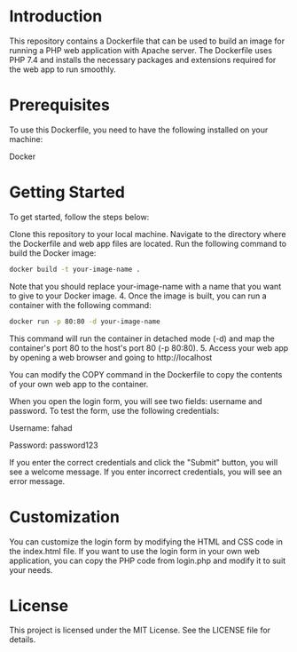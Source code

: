 # Introduction

This repository contains a Dockerfile that can be used to build an image for running a PHP web application with Apache server. The Dockerfile uses PHP 7.4 and installs the necessary packages and extensions required for the web app to run smoothly.

# Prerequisites

To use this Dockerfile, you need to have the following installed on your machine:

Docker

# Getting Started

To get started, follow the steps below:

Clone this repository to your local machine.
Navigate to the directory where the Dockerfile and web app files are located.
Run the following command to build the Docker image:

```bash
docker build -t your-image-name .
````

Note that you should replace your-image-name with a name that you want to give to your Docker image.
4. Once the image is built, you can run a container with the following command:

```bash
docker run -p 80:80 -d your-image-name
``` 
This command will run the container in detached mode (-d) and map the container's port 80 to the host's port 80 (-p 80:80).
5. Access your web app by opening a web browser and going to http://localhost

You can modify the COPY command in the Dockerfile to copy the contents of your own web app to the container.


When you open the login form, you will see two fields: username and password. To test the form, use the following credentials:

Username: fahad

Password: password123

If you enter the correct credentials and click the "Submit" button, you will see a welcome message. If you enter incorrect credentials, you will see an error message.

# Customization

You can customize the login form by modifying the HTML and CSS code in the index.html file. If you want to use the login form in your own web application, you can copy the PHP code from login.php and modify it to suit your needs.

# License

This project is licensed under the MIT License. See the LICENSE file for details.
